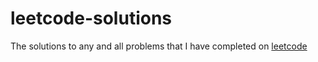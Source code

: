 # leetcode-solutions
The solutions to any and all problems that I have completed on [leetcode](https://leetcode.com/npl1/)

